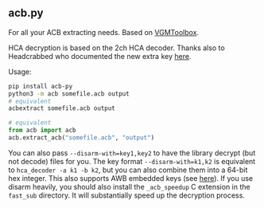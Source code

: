 ## acb.py

For all your ACB extracting needs. Based on [VGMToolbox](https://sourceforge.net/projects/vgmtoolbox/).

HCA decryption is based on the 2ch HCA decoder. Thanks also to Headcrabbed who documented the new extra key [here](https://blog.mottomo.moe/categories/Tech/RE/en/2018-10-12-New-HCA-Encryption/).

Usage:

```sh
pip install acb-py
python3 -m acb somefile.acb output
# equivalent
acbextract somefile.acb output
```

```py
# equivalent
from acb import acb
acb.extract_acb("somefile.acb", "output")
```

You can also pass `--disarm-with=key1,key2` to have the library decrypt (but not decode) files for you. The key format
`--disarm-with=k1,k2` is equivalent to `hca_decoder -a k1 -b k2`, but you can also combine them into a 64-bit hex integer.
This also supports AWB embedded keys (see [here](https://github.com/hozuki/libcgss/issues/4)).
If you use disarm heavily, you should also install the `_acb_speedup` C extension in the `fast_sub`
directory. It will substantially speed up the decryption process.
